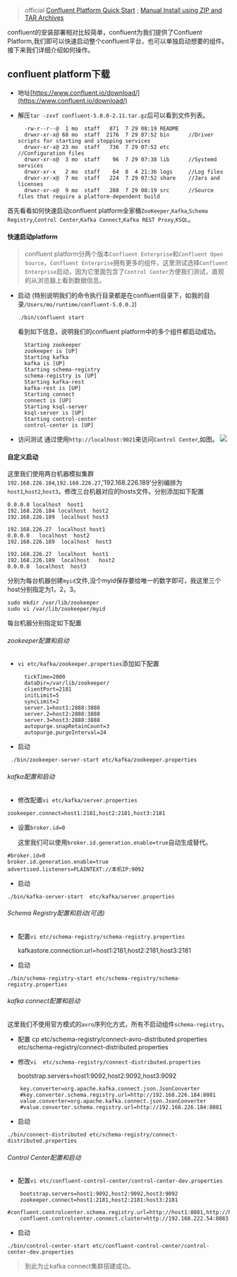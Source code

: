 > official [Confluent Platform Quick Start](https://docs.confluent.io/current/quickstart/index.html) ; [Manual Install using ZIP and TAR Archives](https://docs.confluent.io/current/installation/installing_cp/zip-tar.html)

confluent的安装部署相对比较简单，confluent为我们提供了Confluent Platform,我们即可以快速启动整个confluent平台，也可以单独启动想要的组件。接下来我们详细介绍如何操作。

## confluent platform下载
* 地址[https://www.confluent.io/download/](https://www.confluent.io/download/)
* 解压`tar -zxvf confluent-5.0.0-2.11.tar.gz`后可以看到文件列表。

		-rw-r--r--@  1 mo  staff   871  7 29 08:19 README
		drwxr-xr-x@ 68 mo  staff  2176  7 29 07:52 bin 		//Driver scripts for starting and stopping services
		drwxr-xr-x@ 23 mo  staff   736  7 29 07:52 etc 		//Configuration files
		drwxr-xr-x@  3 mo  staff    96  7 29 07:38 lib 		//Systemd services
		drwxr-xr-x   2 mo  staff    64  8  4 21:36 logs 	//Log files
		drwxr-xr-x@  7 mo  staff   224  7 29 07:52 share 	//Jars and licenses
		drwxr-xr-x@  9 mo  staff   288  7 29 08:19 src 		//Source files that require a platform-dependent build


首先看看如何快速启动confluent platform全家桶`ZooKeeper`,`Kafka`,`Schema Registry`,`Control Center`,`Kafka Connect`,`Kafka REST Proxy`,`KSQL`。

#### 快速启动platform
> confluent platform分两个版本`Confluent Enterprise`和`Confluent Open Source`，`Confluent Enterprise`拥有更多的组件，这里测试选择`Confluent Enterprise`启动，因为它里面包含了`Control Center`方便我们测试，直观的从浏览器上看到数据信息。

* 启动 (特别说明我们的命令执行目录都是在confluent目录下，如我的目录`/Users/mo/runtime/confluent-5.0.0.2`)
	```
	./bin/confluent start
	```

	看到如下信息，说明我们的confluent platform中的多个组件都启动成功。

		Starting zookeeper
		zookeeper is [UP]
		Starting kafka
		kafka is [UP]
		Starting schema-registry
		schema-registry is [UP]
		Starting kafka-rest
		kafka-rest is [UP]
		Starting connect
		connect is [UP]
		Starting ksql-server
		ksql-server is [UP]
		Starting control-center
		control-center is [UP]

* 访问测试
	通过使用`http://localhost:9021`来访问`Control Center`,如图。
	![](https://github.com/moxingwang/resource/blob/master/image/confluent-platform-control-center.png?raw=true)

#### 自定义启动

这里我们使用两台机器模拟集群`192.168.226.184`,`192.168.226.27`,'192.168.226.189'分别编排为`host1`,`host2`,`host3`。修改三台机器对应的hosts文件。分别添加如下配置

	0.0.0.0 localhost  host1
	192.168.226.184 localhost  host2
	192.168.226.189  localhost host3

	192.168.226.27  localhost host1
	0.0.0.0   localhost  host2
	192.168.226.189  localhost  host3

	192.168.226.27  localhost  host1
	192.168.226.189  localhost   host2
	0.0.0.0  localhost  host3


分别为每台机器创建`myid`文件,没个myid保存要给唯一的数字即可，我这里三个host分别指定为1，2，3。
```
sudo mkdir /var/lib/zookeeper
sudo vi /var/lib/zookeeper/myid
```

每台机器分别指定如下配置

###### zookeeper配置和启动
* ```vi etc/kafka/zookeeper.properties```添加如下配置

        tickTime=2000
        dataDir=/var/lib/zookeeper/
        clientPort=2181
        initLimit=5
        syncLimit=2
		server.1=host1:2888:3888
		server.2=host2:2888:3888
		server.3=host3:2888:3888
        autopurge.snapRetainCount=3
        autopurge.purgeInterval=24

* 启动
```
 ./bin/zookeeper-server-start etc/kafka/zookeeper.properties
```


###### kafka配置和启动
* 修改配置`vi etc/kafka/server.properties`

```
zookeeper.connect=host1:2181,host2:2181,host3:2181

```
* 设置`broker.id=0`
	
	这里我们可以使用`broker.id.generation.enable=true`自动生成替代。
```
#broker.id=0
broker.id.generation.enable=true
advertised.listeners=PLAINTEXT://本机IP:9092
```

* 启动
```
./bin/kafka-server-start  etc/kafka/server.properties
```




###### Schema Registry配置和启动(可选)
* 配置`vi etc/schema-registry/schema-registry.properties`

	kafkastore.connection.url=host1:2181,host2:2181,host3:2181

* 启动
```
./bin/schema-registry-start etc/schema-registry/schema-registry.properties
```



###### kafka connect配置和启动
这里我们不使用官方模式的`avro`序列化方式，所有不启动组件`schema-registry`。

* 配置
	cp etc/schema-registry/connect-avro-distributed.properties  etc/schema-registry/connect-distributed.properties


* 修改`vi  etc/schema-registry/connect-distributed.properties`
	
	bootstrap.servers=host1:9092,host2:9092,host3:9092


```
	key.converter=org.apache.kafka.connect.json.JsonConverter
	#key.converter.schema.registry.url=http://192.168.226.184:8081
	value.converter=org.apache.kafka.connect.json.JsonConverter
	#value.converter.schema.registry.url=http://192.168.226.184:8081
```


* 启动
```
./bin/connect-distributed etc/schema-registry/connect-distributed.properties
```


###### Control Center配置和启动
* 配置`vi etc/confluent-control-center/control-center-dev.properties`

```
	bootstrap.servers=host1:9092,host2:9092,host3:9092
	zookeeper.connect=host1:2181,host2:2181:host3:2181
	#confluent.controlcenter.schema.registry.url=http://host1:8081,http://host2:8081,http://host3:8081
	confluent.controlcenter.connect.cluster=http://192.168.222.54:8083
```

* 启动
```
./bin/control-center-start etc/confluent-control-center/control-center-dev.properties 
```


> 到此为止kafka connect集群搭建成功。
